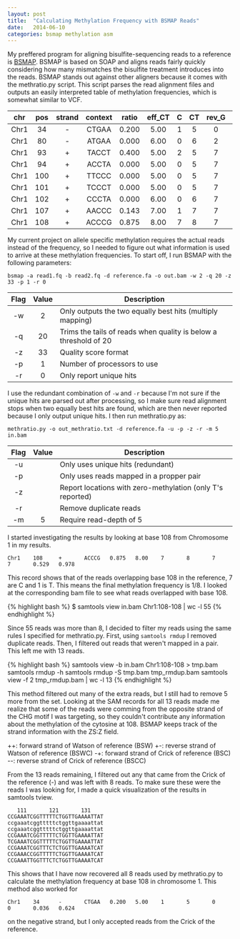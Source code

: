 ```yaml
---
layout: post
title:  "Calculating Methylation Frequency with BSMAP Reads"
date:   2014-06-10
categories: bsmap methylation asm
---
```

My preffered program for aligning bisulfite-sequencing reads to a reference is [BSMAP](https://sites.google.com/a/brown.edu/bioinformatics-in-biomed/bsmap-for-methylation). BSMAP is based on SOAP and aligns reads fairly quickly considering how many mismatches the bisulfite treatment introduces into the reads. BSMAP stands out against other aligners because it comes with the methratio.py script. This script parses the read alignment files and outputs an easily interpreted table of methylation frequencies, which is somewhat similar to VCF.

| chr | pos | strand | context | ratio | eff_CT | C | CT | rev_G | rev_GA | CI_lower | CI_upper |
|:---:|:---:|:------:|:-------:|:-----:|:------------:|:-------:|:--------:|:-----------:|:------------:|:--------:|:--------:|
| Chr1 | 34 | - | CTGAA | 0.200 | 5.00 | 1 | 5 | 0 | 0 | 0.036 | 0.624 |
| Chr1 | 80 | - | ATGAA | 0.000 | 6.00 | 0 | 6 | 2 | 2 | 0.000 | 0.390 |
| Chr1 | 93 | + | TACCT | 0.400 | 5.00 | 2 | 5 | 7 | 7 | 0.118 | 0.769 |
| Chr1 | 94 | + | ACCTA | 0.000 | 5.00 | 0 | 5 | 7 | 7 | -0.000 | 0.434 |
| Chr1 | 100 | + | TTCCC | 0.000 | 5.00 | 0 | 5 | 7 | 7 | -0.000 | 0.434 |
| Chr1 | 101 | + | TCCCT | 0.000 | 5.00 | 0 | 5 | 7 | 7 | -0.000 | 0.434 |
| Chr1 | 102 | + | CCCTA | 0.000 | 6.00 | 0 | 6 | 7 | 7 | 0.000 | 0.390 |
| Chr1 | 107 | + | AACCC | 0.143 | 7.00 | 1 | 7 | 7 | 7 | 0.026 | 0.513 |
| Chr1 | 108 | + | ACCCG | 0.875 | 8.00 | 7 | 8 | 7 | 7 | 0.529 | 0.978 |

My current project on allele specific methylation requires the actual reads instead of the frequency, so I needed to figure out what information is used to arrive at these methylation frequencies. To start off, I run BSMAP with the following parameters:

	bsmap -a read1.fq -b read2.fq -d reference.fa -o out.bam -w 2 -q 20 -z 33 -p 1 -r 0

| Flag | Value | Description |
|:----:|:-----:| ----------- |
| -w | 2 | Only outputs the two equally best hits (multiply mapping) |
| -q | 20 | Trims the tails of reads when quality is below a threshold of 20 |
| -z | 33 | Quality score format |
| -p | 1 | Number of processors to use |
| -r | 0 | Only report unique hits |

I use the redundant combination of `-w` and `-r` because I'm not sure if the unique hits are parsed out after processing, so I make sure read alignment stops when two equally best hits are found, which are then never reported because I only output unique hits. I then run methratio.py as:

	methratio.py -o out_methratio.txt -d reference.fa -u -p -z -r -m 5 in.bam

| Flag | Value | Description |
|:----:|:-----:| ----------- |
| -u |  | Only uses unique hits (redundant) |
| -p |  | Only uses reads mapped in a propper pair |
| -z |  | Report locations with zero-methylation (only T's reported) |
| -r |  | Remove duplicate reads |
| -m | 5 | Require read-depth of 5 |

I started investigating the results by looking at base 108 from Chromosome 1 in my results.

	Chr1    108     +       ACCCG   0.875   8.00    7       8       7       7       0.529   0.978

This record shows that of the reads overlapping base 108 in the reference, 7 are C and 1 is T. This means the final methylation frequency is 1/8. I looked at the corresponding bam file to see what reads overlapped with base 108.

{% highlight bash %}
$ samtools view in.bam Chr1:108-108 | wc -l
55
{% endhighlight %}

Since 55 reads was more than 8, I decided to filter my reads using the same rules I specified for methratio.py. First, using `samtools rmdup` I removed duplicate reads. Then, I filtered out reads that weren't mapped in a pair. This left me with 13 reads.

{% highlight bash %}
samtools view -b in.bam Chr1:108-108 > tmp.bam
samtools rmdup -h
samtools rmdup -S tmp.bam tmp_rmdup.bam
samtools view -f 2 tmp_rmdup.bam | wc -l
13
{% endhighlight %}

This method filtered out many of the extra reads, but I still had to remove 5 more from the set. Looking at the SAM records for all 13 reads made me realize that some of the reads were comming from the opposite strand of the CHG motif I was targeting, so they couldn't contribute any information about the methylation of the cytosine at 108. BSMAP keeps track of the strand information with the ZS:Z field.

   ++: forward strand of Watson of reference (BSW)
   +-: reverse strand of Watson of reference (BSWC)
   -+: forward strand of Crick of reference (BSC)
   --: reverse strand of Crick of reference (BSCC)

From the 13 reads remaining, I filtered out any that came from the Crick of the reference (-) and was left with 8 reads. To make sure these were the reads I was looking for, I made a quick visualization of the results in samtools tview.

	   111       121       131
	CCGAAATCGGTTTTTCTGGTTGAAAATTAT
	ccgaaatcggtttttctggttgaaaattat
	ccgaaatcggtttttctggttgaaaattat
	CCGAAATCGGTTTTTCTGGTTGAAAATTAT
	TCGAAATCGGTTTTTCTGGTTGAAAATTAT
	CCGAAATCGGTTTCTCTGGTTGAAAATCAT
	CCGAAACCGGTTTTTCTGGTTGAAAATCAT
	CCGAAATTGGTTTCTCTGGTTGAAAATCAT

This shows that I have now recovered all 8 reads used by methratio.py to calculate the methylation frequency at base 108 in chromosome 1. This method also worked for

	Chr1    34      -       CTGAA   0.200   5.00    1       5       0       0       0.036   0.624

on the negative strand, but I only accepted reads from the Crick of the reference.
